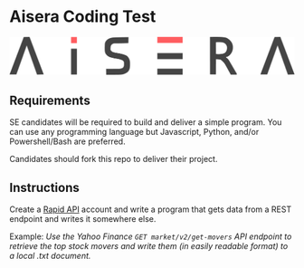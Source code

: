 # Aisera Coding Test

![aiseraLogoLong.png](images/aiseraLogoLong.png)

## Requirements

SE candidates will be required to build and deliver a simple program.  You can use any programming language but Javascript, Python, and/or Powershell/Bash are preferred.

Candidates should fork this repo to deliver their project.

## Instructions

Create a [Rapid API](https://rapidapi.com/apidojo/api/yahoo-finance1/) account and write a program that gets data from a REST endpoint and writes it somewhere else.

Example: *Use the Yahoo Finance `GET market/v2/get-movers` API endpoint to retrieve the top stock movers and write them (in easily readable format) to a local .txt document.*